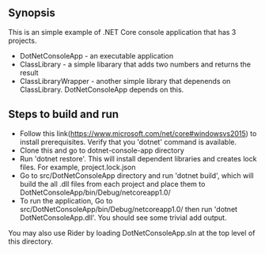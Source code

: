 ## Synopsis
This is an simple example of .NET Core console application that has 3 projects.

- DotNetConsoleApp - an executable application
- ClassLibrary - a simple libarary that adds two numbers and returns the result
- ClassLibraryWrapper - another simple library that depenends on ClassLibrary. DotNetConsoleApp depends on this.

## Steps to build and run
- Follow this link(https://www.microsoft.com/net/core#windowsvs2015) to install prerequisites. Verify that you 'dotnet' command is available.
- Clone this and go to dotnet-console-app directory
- Run 'dotnet restore'. This will install dependent libraries and creates lock files. For example, project.lock.json
- Go to src/DotNetConsoleApp directory and run 'dotnet build', which will build the all .dll files from each project and place them to DotNetConsoleApp/bin/Debug/netcoreapp1.0/
- To run the application, Go to src/DotNetConsoleApp/bin/Debug/netcoreapp1.0/ then run 'dotnet DotNetConsoleApp.dll'. You should see some trivial add output.

You may also use Rider by loading DotNetConsoleApp.sln at the top level of this directory.
